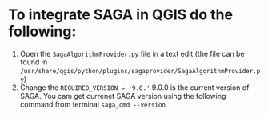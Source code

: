 # To integrate SAGA in QGIS do the following:

1. Open the `SagaAlgorithmProvider.py` file in a text edit (the file can be found in `/usr/share/qgis/python/plugins/sagaprovider/SagaAlgorithmProvider.py`)
2. Change the `REQUIRED_VERSION = '9.0.'`  9.0.0 is the current version of SAGA. You cam get currenet SAGA version using the following command from terminal `saga_cmd --version`
